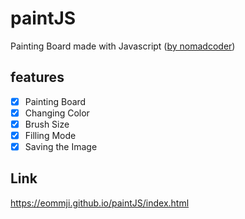 # paintJS
Painting Board made with Javascript ([by nomadcoder](https://academy.nomadcoders.co/p/vanilla-js-part-two-kr))

## features
- [X] Painting Board
- [X] Changing Color
- [X] Brush Size
- [X] Filling Mode
- [X] Saving the Image

## Link
https://eommji.github.io/paintJS/index.html
